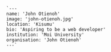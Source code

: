     `---
    name: 'John Otienoh'
    image: 'john-otienoh.jpg'
    location: 'Kisumu' 
    bio: 'Aspiring to be a web developer'
    institution: 'Moi University'
    organisation: 'John Otienoh'
    ---`